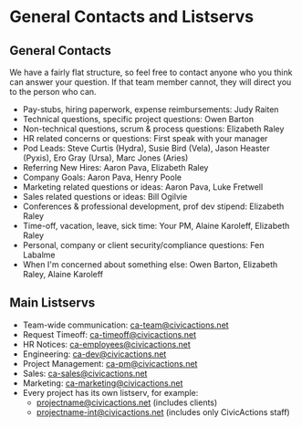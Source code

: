 # General Contacts and Listservs

## General Contacts

We have a fairly flat structure, so feel free to contact anyone who you think can answer your question. If that team member cannot, they will direct you to the person who can.

* Pay-stubs, hiring paperwork, expense reimbursements: Judy Raiten
* Technical questions, specific project questions: Owen Barton
* Non-technical questions, scrum & process questions: Elizabeth Raley
* HR related concerns or questions: First speak with your manager
* Pod Leads: Steve Curtis (Hydra), Susie Bird (Vela), Jason Heaster (Pyxis), Ero Gray (Ursa), Marc Jones (Aries)
* Referring New Hires: Aaron Pava, Elizabeth Raley
* Company Goals: Aaron Pava, Henry Poole
* Marketing related questions or ideas: Aaron Pava, Luke Fretwell
* Sales related questions or ideas: Bill Ogilvie
* Conferences & professional development, prof dev stipend: Elizabeth Raley
* Time-off, vacation, leave, sick time: Your PM, Alaine Karoleff, Elizabeth Raley
* Personal, company or client security/compliance questions: Fen Labalme
* When I'm concerned about something else: Owen Barton, Elizabeth Raley, Alaine Karoleff

## Main Listservs

* Team-wide communication: ca-team@civicactions.net
* Request Timeoff: ca-timeoff@civicactions.net
* HR Notices: ca-employees@civicactions.net
* Engineering: ca-dev@civicactions.net
* Project Management: ca-pm@civicactions.net
* Sales: ca-sales@civicactions.net
* Marketing: ca-marketing@civicactions.net
* Every project has its own listserv, for example:
    * projectname@civicactions.net (includes clients)
    * projectname-int@civicactions.net (includes only CivicActions staff)
